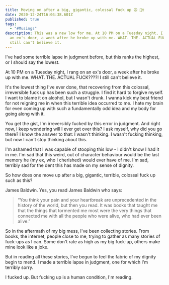 ```yaml
---
title: Moving on after a big, gigantic, colossal fuck up 😩 🤦‍♀️
date: 2020-12-24T16:04:38.601Z
published: true
tags:
  - "#Musings"
description: This was a new low for me. At 10 PM on a Tuesday night, I rang on
  an ex's door, a week after he broke up with me. WHAT. THE. ACTUAL FUCK????! I
  still can't believe it.
---
```

I've had some terrible lapse in judgment before, but this ranks the highest, or I should say the lowest. 

At 10 PM on a Tuesday night, I rang on an ex's door, a week after he broke up with me. WHAT. THE. ACTUAL FUCK????! I still can't believe it.

It's the lowest thing I've ever done, that recovering from this colossal, irreversible fuck up has been such a struggle. I find it hard to forgive myself. I want to blame it on alcohol, but I wasn't drunk. I wanna kick my best friend for not reigning me in when this terrible idea occurred to me. I hate my brain for even coming up with such a fundamentally odd idea and my body for going along with it.

You get the gist, I'm irreversibly fucked by this error in judgment. And right now, I keep wondering will I ever get over this? I ask myself, why did you go there? I know the answer to that: I wasn't thinking. I wasn't fucking thinking, but now I can't stop thinking about this.

I'm ashamed that I was capable of stooping this low - I didn't know I had it in me. I'm sad that this weird, out of character behaviour would be the last memory he (my ex, who I cherished) would ever have of me. I'm sad, terribly sad for the dent this has made on my sense of dignity.

So how does one move up after a big, gigantic, terrible, colossal fuck up such as this?

James Baldwin. Yes, you read James Baldwin who says: 

> “You think your pain and your heartbreak are unprecedented in the history of the world, but then you read. It was books that taught me that the things that tormented me most were the very things that connected me with all the people who were alive, who had ever been alive.”

So in the aftermath of my big mess, I've been collecting stories. From books, the internet, people close to me, trying to gather as many stories of fuck-ups as I can. Some don't rate as high as my big fuck-up, others make mine look like a joke. 

But in reading all these stories, I've begun to feel the fabric of my dignity begin to mend. I made a terrible lapse in judgment, one for which I'm terribly sorry.

 I fucked up. But fucking up is a human condition, I'm reading.